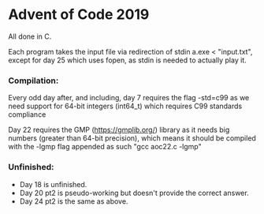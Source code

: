 # Advent of Code 2019 #

All done in C.

Each program takes the input file via redirection of stdin a.exe < "input.txt", except for day 25 which uses fopen, as stdin is needed to actually play it.


### Compilation: ###
Every odd day after, and including, day 7 requires the flag -std=c99 as we need support for 64-bit integers (int64_t) which requires C99 standards compliance

Day 22 requires the GMP (https://gmplib.org/) library as it needs big numbers (greater than 64-bit precision), which means it should be compiled with the -lgmp flag appended as such "gcc aoc22.c -lgmp"


### Unfinished: ###
* Day 18 is unfinished.
* Day 20 pt2 is pseudo-working but doesn't provide the correct answer.
* Day 24 pt2 is the same as above.
